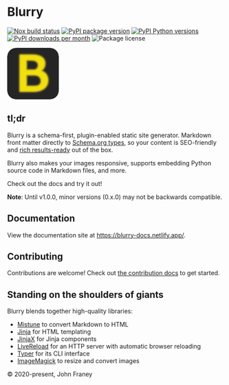 # Blurry

[![Nox build status](https://github.com/blurry-dev/blurry/actions/workflows/github-actions-nox.yml/badge.svg?branch=main)](https://github.com/blurry-dev/blurry/actions/workflows/github-actions-nox.yml)
[![PyPI package version](https://img.shields.io/pypi/v/blurry-cli.svg)](https://pypi.org/project/blurry-cli/)
[![PyPI Python versions](https://img.shields.io/pypi/pyversions/blurry-cli.svg)](https://pypi.org/project/blurry-cli/)
[![PyPI downloads per month](https://img.shields.io/pypi/dm/blurry-cli.svg)](https://pypi.python.org/pypi/blurry-cli/)
![Package license](https://img.shields.io/github/license/blurry-dev/blurry.svg)

![Blurry logo](docs/content/favicon.png)

## tl;dr

Blurry is a schema-first, plugin-enabled static site generator.
Markdown front matter directly to [Schema.org types](https://schema.org/docs/full.html), so your content is SEO-friendly and [rich results-ready](https://developers.google.com/search/docs/appearance/structured-data/search-gallery) out of the box.

Blurry also makes your images responsive, supports embedding Python source code in Markdown files, and more.

Check out the docs and try it out!

**Note**: Until v1.0.0, minor versions (0.x.0) may not be backwards compatible.

## Documentation

View the documentation site at <https://blurry-docs.netlify.app/>.

## Contributing

Contributions are welcome!
Check out [the contribution docs](https://github.com/blurry-dev/blurry/blob/main/CONTRIBUTING.md) to get started.

## Standing on the shoulders of giants

Blurry blends together high-quality libraries:

- [Mistune](https://mistune.readthedocs.io/) to convert Markdown to HTML
- [Jinja](https://jinja.palletsprojects.com/) for HTML templating
- [JinjaX](https://jinjax.scaletti.dev/) for Jinja components
- [LiveReload](https://livereload.readthedocs.io/) for an HTTP server with automatic browser reloading
- [Typer](https://typer.tiangolo.com/) for its CLI interface
- [ImageMagick](https://imagemagick.org/index.php) to resize and convert images

&copy; 2020-present, John Franey
